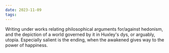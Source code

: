 ```yaml
---
date: 2023-11-09
tags:
---
```

Writing under works relating philosophical arguments for/against hedonism, and the depiction of a world governed by it in Huxley's dys, or arguably, utopia. Especially salient is the ending, when the awakened gives way to the power of happiness.

